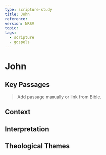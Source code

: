 ```yaml
---
type: scripture-study
title: John
reference: 
version: NRSV
topic: 
tags:
  - scripture
  - gospels
---
```


# John

## Key Passages

> Add passage manually or link from Bible.

## Context

## Interpretation

## Theological Themes
